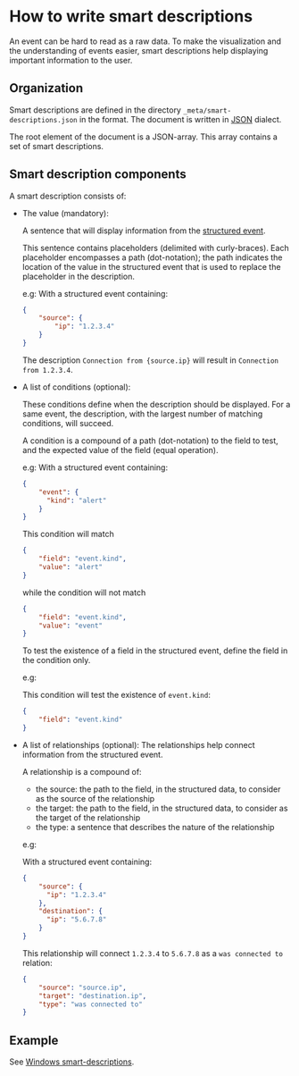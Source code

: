 # How to write smart descriptions

An event can be hard to read as a raw data. To make the visualization and the understanding of events easier, smart descriptions help displaying important information to the user.

## Organization

Smart descriptions are defined in the directory `_meta/smart-descriptions.json` in the format. The document is written in [JSON](https://json.org) dialect.

The root element of the document is a JSON-array. This array contains a set of smart descriptions.

## Smart description components

A smart description consists of:

- The value (mandatory):

	A sentence that will display information from the [structured event](structured_event.md).

	This sentence contains placeholders (delimited with curly-braces). Each placeholder encompasses a path (dot-notation); the path indicates the location of the value in the structured event that is used to replace the placeholder in the description.

	e.g:
	With a structured event containing:

	```json
	{
	    "source": {
	        "ip": "1.2.3.4"
	    }
	}
	```

	The description `Connection from {source.ip}` will result in `Connection from 1.2.3.4`.

- A list of conditions (optional):

	These conditions define when the description should be displayed. For a same event, the description, with the largest number of matching conditions, will succeed.

	A condition is a compound of a path (dot-notation) to the field to test, and the expected value of the field (equal operation).

	e.g:
	With a structured event containing:

	```json
	{
	    "event": {
	      "kind": "alert"
	    }
	}
	```

	This condition will match

	```json
	{
	    "field": "event.kind",
	    "value": "alert"
	}
	```

	while the condition will not match

	```json
	{
	    "field": "event.kind",
	    "value": "event"
	}
	```


	To test the existence of a field in the structured event, define the field in the condition only.

	e.g:

	This condition 	will test the existence of `event.kind`:

	```json
	{
	    "field": "event.kind"
	}
	```


- A list of relationships (optional): The relationships help connect information from the structured event.

	A relationship is a compound of:

	- the source: the path to the field, in the structured data, to consider as the source of the relationship
	- the target: the path to the field, in the structured data, to consider as the target of the relationship
	- the type: a sentence that describes the nature of the relationship

	e.g:

	With a structured event containing:

	```json
	{
	    "source": {
	      "ip": "1.2.3.4"
	    },
	    "destination": {
	      "ip": "5.6.7.8"
	    }
	}
	```

	This relationship will connect `1.2.3.4` to `5.6.7.8` as a `was connected to` relation: 


	```json
	{
	    "source": "source.ip",
	    "target": "destination.ip",
	    "type": "was connected to"
	}
	```


## Example

See [Windows smart-descriptions](https://github.com/SEKOIA-IO/intake-formats/blob/main/Windows/windows/_meta/smart-descriptions.json).
